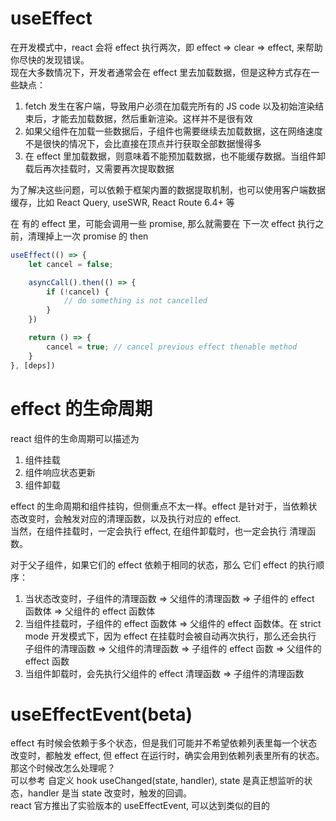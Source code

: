 # useEffect

在开发模式中，react 会将 effect 执行两次，即 effect => clear => effect, 来帮助你尽快的发现错误。  
现在大多数情况下，开发者通常会在 effect 里去加载数据，但是这种方式存在一些缺点：
1. fetch 发生在客户端，导致用户必须在加载完所有的 JS code 以及初始渲染结束后，才能去加载数据，然后重新渲染。这样并不是很有效
2. 如果父组件在加载一些数据后，子组件也需要继续去加载数据，这在网络速度不是很快的情况下，会比直接在顶点并行获取全部数据慢得多
3. 在 effect 里加载数据，则意味着不能预加载数据，也不能缓存数据。当组件卸载后再次挂载时，又需要再次提取数据

为了解决这些问题，可以依赖于框架内置的数据提取机制，也可以使用客户端数据缓存，比如 React Query, useSWR, React Route 6.4+ 等  

在 有的 effect 里，可能会调用一些 promise, 那么就需要在 下一次 effect 执行之前，清理掉上一次 promise 的 then
```js
useEffect(() => {
    let cancel = false;

    asyncCall().then(() => {
        if (!cancel) {
            // do something is not cancelled
        }
    })

    return () => {
        cancel = true; // cancel previous effect thenable method
    }
}, [deps])
```

# effect 的生命周期
react 组件的生命周期可以描述为
1. 组件挂载
2. 组件响应状态更新
3. 组件卸载

effect 的生命周期和组件挂钩，但侧重点不太一样。effect 是针对于，当依赖状态改变时，会触发对应的清理函数，以及执行对应的 effect.  
当然，在组件挂载时，一定会执行 effect, 在组件卸载时，也一定会执行 清理函数。  

对于父子组件，如果它们的 effect 依赖于相同的状态，那么 它们 effect 的执行顺序：
1. 当状态改变时，子组件的清理函数 => 父组件的清理函数 => 子组件的 effect 函数体 => 父组件的 effect 函数体
2. 当组件挂载时，子组件的 effect 函数体 => 父组件的 effect 函数体。在 strict mode 开发模式下，因为 effect 在挂载时会被自动再次执行，那么还会执行 子组件的清理函数 => 父组件的清理函数 => 子组件的 effect 函数 => 父组件的 effect 函数
3. 当组件卸载时，会先执行父组件的 effect 清理函数 => 子组件的清理函数

# useEffectEvent(beta)
effect 有时候会依赖于多个状态，但是我们可能并不希望依赖列表里每一个状态改变时，都触发 effect, 但 effect 在运行时，确实会用到依赖列表里所有的状态。那这个时候改怎么处理呢？  
可以参考 自定义 hook useChanged(state, handler), state 是真正想监听的状态，handler 是当 state 改变时，触发的回调。  
react 官方推出了实验版本的 useEffectEvent, 可以达到类似的目的